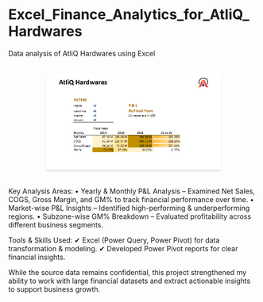 # Excel_Finance_Analytics_for_AtliQ_Hardwares

Data analysis of AtliQ Hardwares using Excel

<br/>
<div style="text-align: center;">
    <img src="https://github.com/Sumeettt27/Excel_Finance_Analytics_for_AtliQ_Hardwares/blob/main/Finance%20Analytics.png" alt="finance analytics report" style="max-width:70%;box-shadow:0 2.8px 2.2px rgba(0, 0, 0, 0.12)" />
</div>
<br/>

Key Analysis Areas:
•  Yearly & Monthly P&L Analysis – Examined Net Sales, COGS, Gross Margin, and GM% to track financial performance over time.
•  Market-wise P&L Insights – Identified high-performing & underperforming regions.
•  Subzone-wise GM% Breakdown – Evaluated profitability across different business segments.

Tools & Skills Used:
✔ Excel (Power Query, Power Pivot) for data transformation & modeling.
✔ Developed Power Pivot reports for clear financial insights.

While the source data remains confidential, this project strengthened my ability to work with large financial datasets and extract actionable insights to support business growth.
